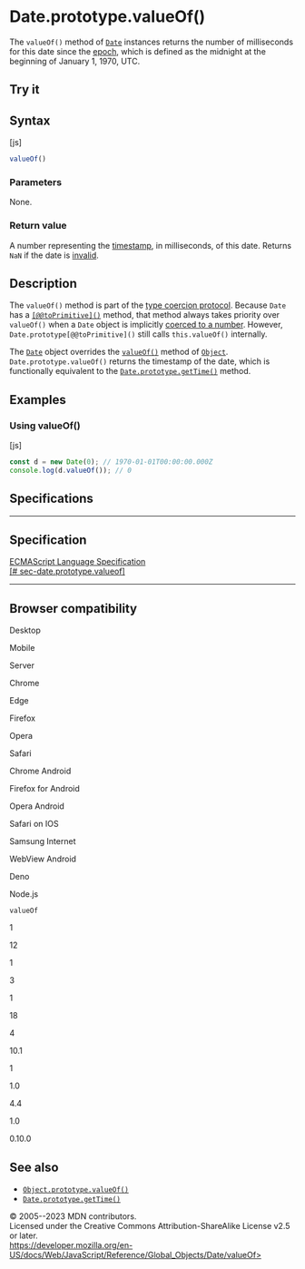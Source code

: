 Date.prototype.valueOf()
========================

 
The `valueOf()` method of [`Date`](../date) instances returns the number
of milliseconds for this date since the
[epoch](../date#the_epoch_timestamps_and_invalid_date), which is defined
as the midnight at the beginning of January 1, 1970, UTC.


 
Try it 
------

 



 
Syntax
------

 
 
 
[js]


```js
valueOf()
```




 
### Parameters

 
None.



 
### Return value 

 
A number representing the
[timestamp](../date#the_epoch_timestamps_and_invalid_date), in
milliseconds, of this date. Returns `NaN` if the date is
[invalid](../date#the_epoch_timestamps_and_invalid_date).



 
Description
-----------

 
The `valueOf()` method is part of the [type coercion
protocol](https://developer.mozilla.org/en-US/docs/Web/JavaScript/Data_structures#type_coercion).
Because `Date` has a [`[@@toPrimitive]()`](@@toprimitive) method, that
method always takes priority over `valueOf()` when a `Date` object is
implicitly [coerced to a number](../number#number_coercion). However,
`Date.prototype[@@toPrimitive]()` still calls `this.valueOf()`
internally.

The [`Date`](../date) object overrides the
[`valueOf()`](../object/valueof) method of [`Object`](../object).
`Date.prototype.valueOf()` returns the timestamp of the date, which is
functionally equivalent to the [`Date.prototype.getTime()`](gettime)
method.



 
Examples
--------


 
### Using valueOf() 

 
 
 
[js]


```js
const d = new Date(0); // 1970-01-01T00:00:00.000Z
console.log(d.valueOf()); // 0
```




Specifications
--------------

 
  ---------------------------------------------------------------------------------------------------------------------------
  Specification
  ---------------------------------------------------------------------------------------------------------------------------
  [ECMAScript Language Specification\
  [\#
  sec-date.prototype.valueof]](https://tc39.es/ecma262/multipage/numbers-and-dates.html#sec-date.prototype.valueof)

  ---------------------------------------------------------------------------------------------------------------------------


Browser compatibility 
---------------------

 


Desktop

Mobile

Server

Chrome

Edge

Firefox

Opera

Safari

Chrome Android

Firefox for Android

Opera Android

Safari on IOS

Samsung Internet

WebView Android

Deno

Node.js

`valueOf`

1

12

1

3

1

18

4

10.1

1

1.0

4.4

1.0

0.10.0

 
See also 
--------

 
-   [`Object.prototype.valueOf()`](../object/valueof)
-   [`Date.prototype.getTime()`](gettime)



 
© 2005--2023 MDN contributors.\
Licensed under the Creative Commons Attribution-ShareAlike License v2.5
or later.\
https://developer.mozilla.org/en-US/docs/Web/JavaScript/Reference/Global_Objects/Date/valueOf>

